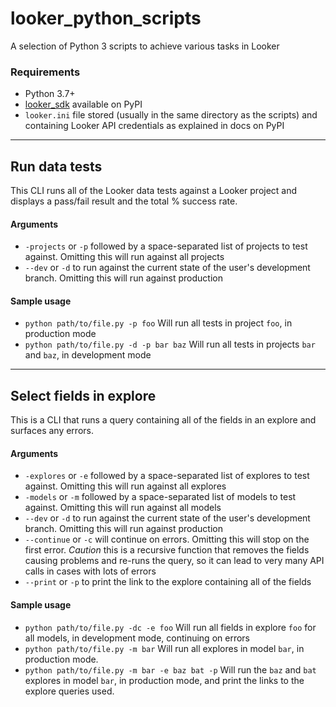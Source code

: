 # looker_python_scripts
A selection of Python 3 scripts to achieve various tasks in Looker

### Requirements
* Python 3.7+
* [looker_sdk](https://pypi.org/project/looker-sdk/) available on PyPI
* `looker.ini` file stored (usually in the same directory as the scripts) and containing Looker API credentials as explained in docs on PyPI

---

## Run data tests
This CLI runs all of the Looker data tests against a Looker project and displays a pass/fail result and the total % success rate.

#### Arguments
* `-projects` or `-p` followed by a space-separated list of projects to test against. Omitting this will run against all projects
* `--dev` or `-d` to run against the current state of the user's development branch. Omitting this will run against production

#### Sample usage
* `python path/to/file.py -p foo` Will run all tests in project `foo`, in production mode
* `python path/to/file.py -d -p bar baz` Will run all tests in projects `bar` and `baz`, in development mode
---
## Select fields in explore
This is a CLI that runs a query containing all of the fields in an explore and surfaces any errors.

#### Arguments
* `-explores` or `-e` followed by a space-separated list of explores to test against. Omitting this will run against all explores
* `-models` or `-m` followed by a space-separated list of models to test against. Omitting this will run against all models
* `--dev` or `-d` to run against the current state of the user's development branch. Omitting this will run against production
* `--continue` or `-c` will continue on errors. Omitting this will stop on the first error. *Caution* this is a recursive function that removes the fields causing problems and re-runs the query, so it can lead to very many API calls in cases with lots of errors
* `--print` or `-p` to print the link to the explore containing all of the fields

#### Sample usage
* `python path/to/file.py -dc -e foo` Will run all fields in explore `foo` for all models, in development mode, continuing on errors
* `python path/to/file.py -m bar` Will run all explores in model `bar`, in production mode.
* `python path/to/file.py -m bar -e baz bat -p` Will run the `baz` and `bat` explores in model `bar`, in production mode, and print the links to the explore queries used.